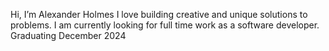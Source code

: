 Hi, I’m Alexander Holmes
I love building creative and unique solutions to problems.
I am currently looking for full time work as a software developer.
Graduating December 2024

<!---
ahalex73/ahalex73 is a ✨ special ✨ repository because its `README.md` (this file) appears on your GitHub profile.
You can click the Preview link to take a look at your changes.
--->
